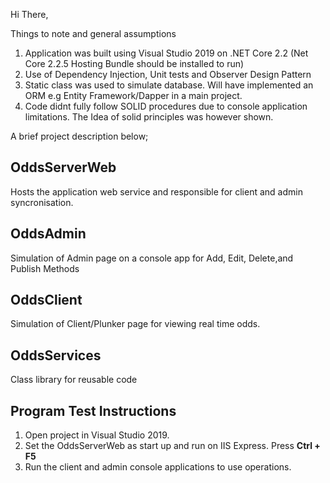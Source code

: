 Hi There,

Things to note and general assumptions

1. Application was built using Visual Studio 2019 on .NET Core 2.2 (Net Core 2.2.5 Hosting Bundle should be installed to run)
2. Use of Dependency Injection, Unit tests and Observer Design Pattern
3. Static class was used to simulate database. Will have implemented an ORM e.g Entity Framework/Dapper in a main project.
4. Code didnt fully follow SOLID procedures due to console application limitations. The Idea of solid principles was however shown.  

A brief project description below;

## OddsServerWeb

Hosts the application web service and responsible for client and admin syncronisation.

## OddsAdmin

Simulation of Admin page on a console app for Add, Edit, Delete,and Publish Methods

## OddsClient

Simulation of Client/Plunker page for viewing real time odds.


## OddsServices

Class library for reusable code

## Program Test Instructions

1. Open project in Visual Studio 2019.
2. Set the OddsServerWeb as start up and run on IIS Express. Press **Ctrl + F5**
3. Run the client and admin console applications to use operations.
